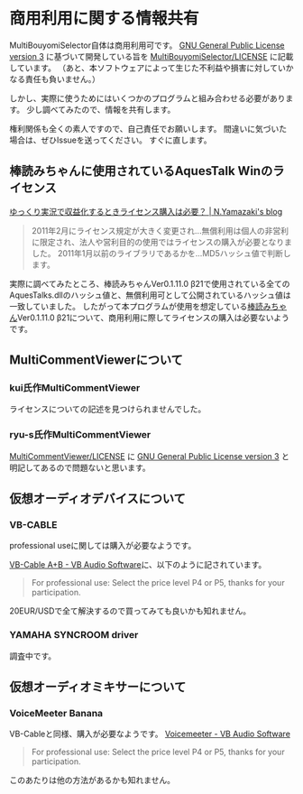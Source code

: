 # 商用利用に関する情報共有

MultiBouyomiSelector自体は商用利用可です。
[GNU General Public License version 3](https://opensource.org/licenses/GPL-3.0)
に基づいて開発している旨を
[MultiBouyomiSelector/LICENSE](https://github.com/kure3rd/MultiBouyomiSelector/blob/master/LICENSE)
に記載しています。
（あと、本ソフトウェアによって生じた不利益や損害に対していかなる責任も負いません。）

しかし、実際に使うためにはいくつかのプログラムと組み合わせる必要があります。
少し調べてみたので、情報を共有します。

権利関係も全くの素人ですので、自己責任でお願いします。
間違いに気づいた場合は、ぜひIssueを送ってください。
すぐに直します。

## 棒読みちゃんに使用されているAquesTalk Winのライセンス

[ゆっくり実況で収益化するときライセンス購入は必要？ \| N\.Yamazaki's blog](http://blog-yama.a-quest.com/?eid=970181)

> 2011年2月にライセンス規定が大きく変更され...無償利用は個人の非営利に限定され、法人や営利目的の使用ではライセンスの購入が必要となりました。
> 2011年1月以前のライブラリであるかを...MD5ハッシュ値で判断します。

実際に調べてみたところ、棒読みちゃんVer0.1.11.0 β21で使用されている全てのAquesTalks.dllのハッシュ値と、無償利用可として公開されているハッシュ値は一致していました。
したがって本プログラムが使用を想定している[棒読みちゃん](https://chi.usamimi.info/Program/Application/BouyomiChan/)Ver0.1.11.0 β21について、商用利用に際してライセンスの購入は必要ないようです。

## MultiCommentViewerについて

### kui氏作MultiCommentViewer

ライセンスについての記述を見つけられませんでした。

### ryu-s氏作MultiCommentViewer

[MultiCommentViewer/LICENSE](https://github.com/CommentViewerCollection/MultiCommentViewer/blob/master/LICENSE)
に
[GNU General Public License version 3](https://opensource.org/licenses/GPL-3.0)
と明記してあるので問題ないと思います。

## 仮想オーディオデバイスについて

### VB-CABLE

professional useに関しては購入が必要なようです。

[VB\-Cable A\+B \- VB Audio Software](https://shop.vb-audio.com/en/win-apps/12-vb-cable-ab.html)に、以下のように記されています。
>For professional use:	Select the price level P4 or P5, thanks for your participation.

20EUR/USDで全て解決するので買ってみても良いかも知れません。

### YAMAHA SYNCROOM driver

調査中です。

## 仮想オーディオミキサーについて

### VoiceMeeter Banana

VB-Cableと同様、購入が必要なようです。
[Voicemeeter \- VB Audio Software](https://shop.vb-audio.com/en/win-apps/9-voicemeeter.html)
>For professional use:	Select the price level P4 or P5, thanks for your participation.

このあたりは他の方法があるかも知れません。
